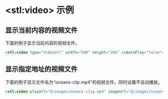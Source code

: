 # &lt;stl:video&gt; 示例

## 显示当前内容的视频文件

下面的例子显示当前内容的视频文件。

```html
<stl:video type="VideoUrl" width="640" height="264" isAutoPlay="false"></stl:video>
```

## 显示指定地址的视频文件

下面的例子显示文件名为“oceans-clip.mp4”的视频文件，同时设置不自动播放。

```html
<stl:video playUrl="@/images/oceans-clip.mp4" imageUrl="@/images/oceans-clip.png" width="640" height="264" isAutoPlay="false"></stl:video>
```
